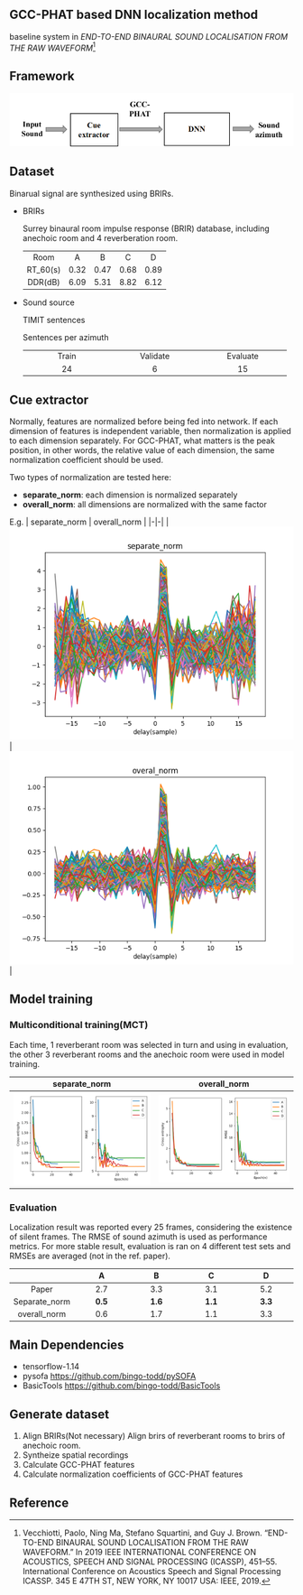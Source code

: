 ## GCC-PHAT based DNN localization method
baseline system in *END-TO-END BINAURAL SOUND LOCALISATION FROM THE RAW WAVEFORM*[^Vecchiotti_2019]

## Framework

<img src='images/framework-gcc-phat.png'>

## Dataset
  Binarual signal are synthesized using BRIRs.

  - BRIRs

    Surrey binaural room impulse response (BRIR) database, including anechoic room and 4 reverberation room.
    <table style='text-align:center'>
    <tr>
      <td>Room</td> <td>A</td> <td>B</td> <td>C</td> <td>D</td>
    </tr>
    <tr>
      <td>RT_60(s)</td> <td>0.32</td> <td>0.47</td> <td>0.68</td> <td>0.89</td>
    </tr>
    <tr>
      <td>DDR(dB)</td> <td>6.09</td> <td>5.31</td> <td>8.82</td> <td>6.12</td>
    </tr>
    </table>

  - Sound source

    TIMIT sentences

    Sentences per azimuth
    <table style='text-align:center'>
    <col width=15%>
    <col width=15%>
    <col width=15%>
      <tr>
        <td>Train</td> <td>Validate</td> <td>Evaluate</td>
      </tr>
      <tr>
        <td>24</td> <td>6</td> <td>15</td>
      </tr>
    </table>

## Cue extractor

  Normally, features are normalized before being fed into network.  If each dimension of features is independent variable, then normalization is applied to each dimension separately. For GCC-PHAT, what matters is the peak position, in other words, the relative value of each dimension, the same normalization coefficient should be used.

  Two types of normalization are tested here:
  -  **separate_norm**: each dimension is normalized separately
  -  **overall_norm**: all dimensions are normalized with the same factor

  E.g.
| separate_norm  | overall_norm |
|-|-|
| <img src='images/separate_norm_example.png'> | <img src='images/overall_norm_example.png'> |

## Model training

### Multiconditional training(MCT)

  Each time, 1 reverberant room was selected in turn and using in evaluation, the other 3 reverberant rooms and the anechoic room were used in model training.
  <table>
    <tr>
      <th>separate_norm</th> <th>overall_norm</th>
    </tr>
    <tr>
      <th> <img src='images/training/train_process_mct_37dnorm.png'> </th> <th> <img src='images/training/train_process_mct_1dnorm.png'> </th>
    </tr>
  </table>


### Evaluation

  Localization result was reported every 25 frames, considering the existence of silent frames. The RMSE of sound azimuth is used as performance metrics. For more stable result, evaluation is ran on 4 different test sets and RMSEs are averaged (not in the ref. paper).

   <div align=center>
    <table style="text-align:center">
      <col width=20%>
      <col width=20%>
      <col width=20%>
      <col width=20%>
      <col width=20%>
      <thead>
        <tr>
          <th></th>
          <th>A</th>
          <th>B</th>
          <th>C</th>
          <th>D</th>
        </tr>
      </thead>
    <tbody>
      <tr>
        <td> Paper </td><td>2.7</td><td>3.3</td><td>3.1</td><td>5.2</td>
      </tr>
      <tr>
        <td>Separate_norm</td><td><strong>0.5</strong></td><td><strong>1.6</strong></td><td><strong>1.1</strong></td><td><strong>3.3</strong></td>
      </tr>
      <tr>
        <td>overall_norm</td><td>0.6</td><td>1.7</td><td>1.1</td><td>3.3</td>
      </tr>
    </tbody>
    </table>
    </div>

## Main Dependencies
  - tensorflow-1.14
  - pysofa <https://github.com/bingo-todd/pySOFA>
  - BasicTools <https://github.com/bingo-todd/BasicTools>


## Generate dataset
  1. Align BRIRs(Not necessary)
    Align brirs of reverberant rooms to brirs of anechoic room.
  2. Syntheize spatial recordings
  3. Calculate GCC-PHAT features
  4. Calculate normalization coefficients of GCC-PHAT features

## Reference
[^Vecchiotti_2019]: Vecchiotti, Paolo, Ning Ma, Stefano Squartini, and Guy J. Brown. “END-TO-END BINAURAL SOUND LOCALISATION FROM THE RAW WAVEFORM.” In 2019 IEEE INTERNATIONAL CONFERENCE ON ACOUSTICS, SPEECH AND SIGNAL PROCESSING (ICASSP), 451–55. International Conference on Acoustics Speech and Signal Processing ICASSP. 345 E 47TH ST, NEW YORK, NY 10017 USA: IEEE, 2019.
